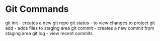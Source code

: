 # Git Commands

git init - creates a new git repo
git status - to view changes to project
git add - adds files to staging area
git commit - creates a new commit from staging area
git log - view recent commits
